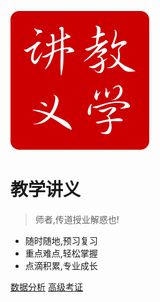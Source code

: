 ![logo](_assets/pic/logo16.svg)

# 教学讲义

> 师者,传道授业解惑也!

- 随时随地,预习复习
- 重点难点,轻松掌握
- 点滴积累,专业成长

[数据分析](dataanalysis/)
[高级考证](certificate/)